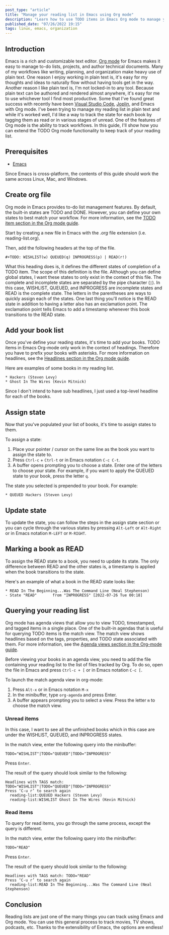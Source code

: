 ```yaml
---
post_type: "article" 
title: "Manage your reading list in Emacs using Org mode"
description: "Learn how to use TODO items in Emacs Org mode to manage your reading list"
published_date: "07/26/2022 19:15"
tags: linux, emacs, organization
---
```


## Introduction

Emacs is a rich and customizable text editor. [Org mode](https://orgmode.org/) for Emacs makes it easy to manage to-do lists, projects, and author technical documents. Many of my workflows like writing, planning, and organization make heavy use of plain text. One reason I enjoy working in plain text is, it's easy for my thoughts and ideas to naturally flow without having tools get in the way. Another reason I like plain text is, I'm not locked-in to any tool. Because plain text can be authored and rendered almost anywhere, it's easy for me to use whichever tool I find most productive. Some that I've found great success with recently have been [Visual Studio Code](https://code.visualstudio.com/), [Joplin](https://joplinapp.org/), and Emacs with Org mode. I've been trying to manage my reading list in plain text and while it's worked well, I'd like a way to track the state for each book by tagging them as read or in various stages of unread. One of the features of Org mode is the ability to track workflows. In this guide, I'll show how you can extend the TODO Org mode functionality to keep track of your reading list.

## Prerequisites

- [Emacs](https://www.gnu.org/software/emacs/)

Since Emacs is cross-platform, the contents of this guide should work the same across Linux, Mac, and Windows.

## Create org file

Org mode in Emacs provides to-do list management features. By default, the built-in states are TODO and DONE. However, you can define your own states to best match your workflow. For more information, see the [TODO item section in the Org mode guide](https://orgmode.org/manual/TODO-Items.html#TODO-Items).

Start by creating a new file in Emacs with the *.org* file extension (i.e. reading-list.org).

Then, add the following headers at the top of the file.

```text
#+TODO: WISHLIST(w) QUEUED(q) INPROGRESS(p) | READ(r!)
```

What this heading does is, it defines the different states of completion of a TODO item. The scope of this definition is the file. Although you can define global states, I want these states to only exist in the context of this file. The complete and incomplete states are separated by the pipe character (`|`). In this case, WISHLIST, QUEUED, and INPROGRESS are incomplete states and READ is the complete state. The letters in the parentheses are ways to quickly assign each of the states. One last thing you'll notice is the READ state in addition to having a letter also has an exclamation point. The exclamation point tells Emacs to add a timestamp whenever this book transitions to the READ state.

## Add your book list

Once you've define your reading states, it's time to add your books. TODO items in Emacs Org-mode only work in the context of headings. Therefore you have to prefix your books with asterisks. For more information on headlines, see the [Headlines section in the Org mode guide](https://orgmode.org/manual/Headlines.html). 

Here are examples of some books in my reading list.

```text
* Hackers (Steven Levy)
* Ghost In The Wires (Kevin Mitnick)
```

Since I don't intend to have sub headlines, I just used a top-level headline for each of the books. 

## Assign state

Now that you've populated your list of books, it's time to assign states to them. 

To assign a state:

1. Place your pointer / cursor on the same line as the book you want to assign the state to.
1. Press `Ctrl-c` + `Ctrl-t` or in Emacs notation `C-c C-t`.
1. A buffer opens prompting you to choose a state. Enter one of the letters to choose your state. For example, if you want to apply the QUEUED state to your book, press the letter `q`. 

The state you selected is prepended to your book. For example:

```text
* QUEUED Hackers (Steven Levy)
```

## Update state

To update the state, you can follow the steps in the assign state section or you can cycle through the various states by pressing `Alt-Left` or `Alt-Right` or in Emacs notation `M-LEFT` or `M-RIGHT`. 

## Marking a book as READ

To assign the READ state to a book, you need to update its state. The only difference between READ and the other states is, a timestamp is applied when the book transitions to the state. 

Here's an example of what a book in the READ state looks like:

```text
* READ In The Beginning...Was The Command Line (Neal Stephenson) 
- State "READ"       from "INPROGRESS" [2022-07-26 Tue 00:18]
```

## Querying your reading list

Org mode has agenda views that allow you to view TODO, timestamped, and tagged items in a single place. One of the built-in agendas that is useful for querying TODO items is the match view. The match view shows headlines based on the tags, properties, and TODO state associated with them. For more information, see the [Agenda views section in the Org-mode guide](https://orgmode.org/manual/Agenda-Views.html). 

Before viewing your books in an agenda view, you need to add the file containing your reading list to the list of files tracked by Org. To do so, open the file in Emacs and press `Ctrl-c + [` or in Emacs notation `C-c [`.

To launch the match agenda view in org-mode:

1. Press `Alt-x` or in Emacs notation `M-x`
1. In the minibuffer, type `org-agenda` and press Enter.
1. A buffer appears prompting you to select a view. Press the letter `m` to choose the match view. 

### Unread items

In this case, I want to see all the unfinished books which in this case are under the WISHLIST, QUEUED, and INPROGRESS states. 

In the match view, enter the following query into the minibuffer:

```text
TODO="WISHLIST"|TODO="QUEUED"|TODO="INPROGRESS"
```

Press `Enter`.

The result of the query should look similar to the following:

```text
Headlines with TAGS match: TODO="WISHLIST"|TODO="QUEUED"|TODO="INPROGRESS"
Press ‘C-u r’ to search again
  reading-list:QUEUED Hackers (Steven Levy)
  reading-list:WISHLIST Ghost In The Wires (Kevin Mitnick)
```

### Read items

To query for read items, you go through the same process, except the query is different.

In the match view, enter the following query into the minibuffer:

```text
TODO="READ"
```

Press `Enter`.

The result of the query should look similar to the following:

```text
Headlines with TAGS match: TODO="READ"
Press ‘C-u r’ to search again
  reading-list:READ In The Beginning...Was The Command Line (Neal Stephenson)
```

## Conclusion

Reading lists are just one of the many things you can track using Emacs and Org mode. You can use this general process to track movies, TV shows, podcasts, etc. Thanks to the extensibility of Emacs, the options are endless!